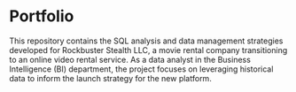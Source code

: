 # Portfolio
This repository contains the SQL analysis and data management strategies developed for Rockbuster Stealth LLC, a movie rental company transitioning to an online video rental service. As a data analyst in the Business Intelligence (BI) department, the project focuses on leveraging historical data to inform the launch strategy for the new platform.
